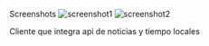 Screenshots
![screenshot1](https://user-images.githubusercontent.com/60250613/121394468-be630500-c927-11eb-83cb-a7d16592dfb9.png)
![screenshot2](https://user-images.githubusercontent.com/60250613/121394491-c458e600-c927-11eb-94ac-7699d1674d86.png)

Cliente que integra api de noticias y tiempo locales
